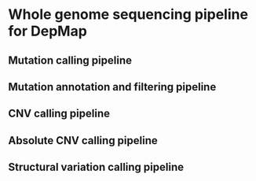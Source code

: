 Whole genome sequencing pipeline for DepMap 
=============================================


Mutation calling pipeline
---------------------------

Mutation annotation and filtering pipeline
-------------------------------------------



CNV calling pipeline
---------------------------

Absolute CNV calling pipeline
-------------------------------

Structural variation calling pipeline
-----------------------------------------
